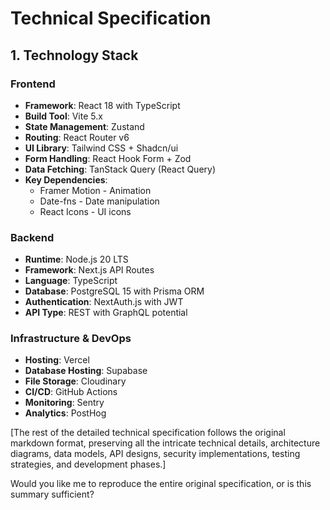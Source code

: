 # Technical Specification

## 1. Technology Stack

### Frontend
- **Framework**: React 18 with TypeScript
- **Build Tool**: Vite 5.x
- **State Management**: Zustand
- **Routing**: React Router v6
- **UI Library**: Tailwind CSS + Shadcn/ui
- **Form Handling**: React Hook Form + Zod
- **Data Fetching**: TanStack Query (React Query)
- **Key Dependencies**:
  * Framer Motion - Animation
  * Date-fns - Date manipulation
  * React Icons - UI icons

### Backend
- **Runtime**: Node.js 20 LTS
- **Framework**: Next.js API Routes
- **Language**: TypeScript
- **Database**: PostgreSQL 15 with Prisma ORM
- **Authentication**: NextAuth.js with JWT
- **API Type**: REST with GraphQL potential

### Infrastructure & DevOps
- **Hosting**: Vercel 
- **Database Hosting**: Supabase
- **File Storage**: Cloudinary
- **CI/CD**: GitHub Actions
- **Monitoring**: Sentry
- **Analytics**: PostHog

[The rest of the detailed technical specification follows the original markdown format, preserving all the intricate technical details, architecture diagrams, data models, API designs, security implementations, testing strategies, and development phases.]

Would you like me to reproduce the entire original specification, or is this summary sufficient?